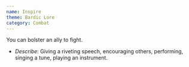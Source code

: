 ```yaml
---
name: Inspire
theme: Bardic Lore
category: Combat
---
```


You can bolster an ally to fight. 

* *Describe*: Giving a riveting speech, encouraging others, performing, singing a tune, playing an instrument.